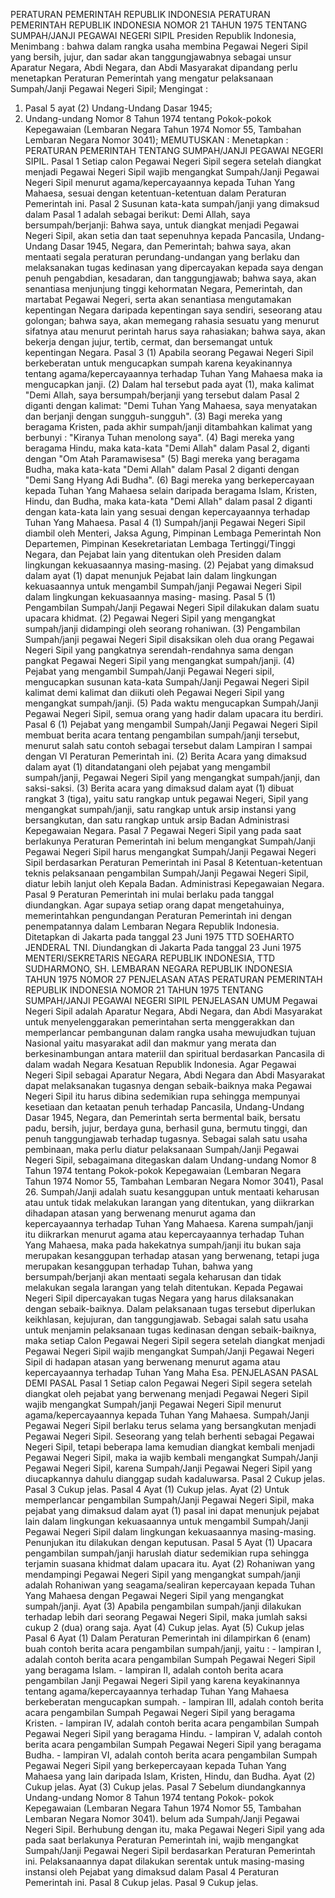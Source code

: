  PERATURAN PEMERINTAH REPUBLIK INDONESIA PERATURAN PEMERINTAH REPUBLIK INDONESIA NOMOR 21 TAHUN 1975 TENTANG SUMPAH/JANJI PEGAWAI NEGERI SIPIL Presiden Republik Indonesia,
Menimbang :
 bahwa dalam rangka usaha membina Pegawai Negeri Sipil yang bersih, jujur, dan sadar akan tanggungjawabnya sebagai unsur Aparatur Negara, Abdi Negara, dan Abdi Masyarakat dipandang perlu menetapkan Peraturan Pemerintah yang mengatur pelaksanaan Sumpah/Janji Pegawai Negeri Sipil;
Mengingat :

1. Pasal 5 ayat (2) Undang-Undang Dasar 1945;
2. Undang-undang Nomor 8 Tahun 1974 tentang Pokok-pokok Kepegawaian (Lembaran Negara Tahun 1974 Nomor 55, Tambahan Lembaran Negara Nomor 3041);
MEMUTUSKAN :
 Menetapkan : PERATURAN PEMERINTAH TENTANG SUMPAH/JANJI PEGAWAI NEGERI SIPIL.
Pasal 1
Setiap calon Pegawai Negeri Sipil segera setelah diangkat menjadi Pegawai Negeri Sipil wajib mengangkat Sumpah/Janji Pegawai Negeri Sipil menurut agama/kepercayaannya kepada Tuhan Yang Mahaesa, sesuai dengan ketentuan-ketentuan dalam Peraturan Pemerintah ini.
Pasal 2
Susunan kata-kata sumpah/janji yang dimaksud dalam Pasal 1 adalah sebagai berikut: Demi Allah, saya bersumpah/berjanji: Bahwa saya, untuk diangkat menjadi Pegawai Negeri Sipil, akan setia dan taat sepenuhnya kepada Pancasila, Undang-Undang Dasar 1945, Negara, dan Pemerintah; bahwa saya, akan mentaati segala peraturan perundang-undangan yang berlaku dan melaksanakan tugas kedinasan yang dipercayakan kepada saya dengan penuh pengabdian, kesadaran, dan tanggungjawab; bahwa saya, akan senantiasa menjunjung tinggi kehormatan Negara, Pemerintah, dan martabat Pegawai Negeri, serta akan senantiasa mengutamakan kepentingan Negara daripada kepentingan saya sendiri, seseorang atau golongan; bahwa saya, akan memegang rahasia sesuatu yang menurut sifatnya atau menurut perintah harus saya rahasiakan; bahwa saya, akan bekerja dengan jujur, tertib, cermat, dan bersemangat untuk kepentingan Negara.
Pasal 3
(1) Apabila seorang Pegawai Negeri Sipil berkeberatan untuk mengucapkan sumpah karena keyakinannya tentang agama/kepercayaannya terhadap Tuhan Yang Mahaesa maka ia mengucapkan janji.
(2) Dalam hal tersebut pada ayat (1), maka kalimat "Demi Allah, saya bersumpah/berjanji yang tersebut dalam Pasal 2 diganti dengan kalimat: "Demi Tuhan Yang Mahaesa, saya menyatakan dan berjanji dengan sungguh-sungguh".
(3) Bagi mereka yang beragama Kristen, pada akhir sumpah/janji ditambahkan kalimat yang berbunyi : "Kiranya Tuhan menolong saya".
(4) Bagi mereka yang beragama Hindu, maka kata-kata "Demi Allah" dalam Pasal 2, diganti dengan "Om Atah Paramawisesa" (5) Bagi mereka yang beragama Budha, maka kata-kata "Demi Allah" dalam Pasal 2 diganti dengan "Demi Sang Hyang Adi Budha".
(6) Bagi mereka yang berkepercayaan kepada Tuhan Yang Mahaesa selain daripada beragama Islam, Kristen, Hindu, dan Budha, maka kata-kata "Demi Allah" dalam pasal 2 diganti dengan kata-kata lain yang sesuai dengan kepercayaannya terhadap Tuhan Yang Mahaesa.
Pasal 4
(1) Sumpah/janji Pegawai Negeri Sipil diambil oleh Menteri, Jaksa Agung, Pimpinan Lembaga Pemerintah Non Departemen, Pimpinan Kesekretariatan Lembaga Tertinggi/Tinggi Negara, dan Pejabat lain yang ditentukan oleh Presiden dalam lingkungan kekuasaannya masing-masing.
(2) Pejabat yang dimaksud dalam ayat (1) dapat menunjuk Pejabat lain dalam lingkungan kekuasaannya untuk mengambil Sumpah/janji Pegawai Negeri Sipil dalam lingkungan kekuasaannya masing- masing.
Pasal 5
(1) Pengambilan Sumpah/Janji Pegawai Negeri Sipil dilakukan dalam suatu upacara khidmat.
(2) Pegawai Negeri Sipil yang mengangkat sumpah/janji didampingi oleh seorang rohaniwan.
(3) Pengambilan Sumpah/janji pegawai Negeri Sipil disaksikan oleh dua orang Pegawai Negeri Sipil yang pangkatnya serendah-rendahnya sama dengan pangkat Pegawai Negeri Sipil yang mengangkat sumpah/janji.
(4) Pejabat yang mengambil Sumpah/Janji Pegawai Negeri sipil, mengucapkan susunan kata-kata Sumpah/Janji Pegawai Negeri Sipil kalimat demi kalimat dan diikuti oleh Pegawai Negeri Sipil yang mengangkat sumpah/janji.
(5) Pada waktu mengucapkan Sumpah/Janji Pegawai Negeri Sipil, semua orang yang hadir dalam upacara itu berdiri.
Pasal 6
(1) Pejabat yang mengambil Sumpah/Janji Pegawai Negeri Sipil membuat berita acara tentang pengambilan sumpah/janji tersebut, menurut salah satu contoh sebagai tersebut dalam Lampiran I sampai dengan VI Peraturan Pemerintah ini.
(2) Berita Acara yang dimaksud dalam ayat (1) ditandatangani oleh pejabat yang mengambil sumpah/janji, Pegawai Negeri Sipil yang mengangkat sumpah/janji, dan saksi-saksi.
(3) Berita acara yang dimaksud dalam ayat (1) dibuat rangkat 3 (tiga), yaitu satu rangkap untuk pegawai Negeri, Sipil yang mengangkat sumpah/janji, satu rangkap untuk arsip instansi yang bersangkutan, dan satu rangkap untuk arsip Badan Administrasi Kepegawaian Negara.
Pasal 7
Pegawai Negeri Sipil yang pada saat berlakunya Peraturan Pemerintah ini belum mengangkat Sumpah/Janji Pegawai Negeri Sipil harus mengangkat Sumpah/Janji Pegawai Negeri Sipil berdasarkan Peraturan Pemerintah ini
Pasal 8
Ketentuan-ketentuan teknis pelaksanaan pengambilan Sumpah/Janji Pegawai Negeri Sipil, diatur lebih lanjut oleh Kepala Badan. Administrasi Kepegawaian Negara.
Pasal 9
Peraturan Pemerintah ini mulai berlaku pada tanggal diundangkan. Agar supaya setiap orang dapat mengetahuinya, memerintahkan pengundangan Peraturan Pemerintah ini dengan penempatannya dalam Lembaran Negara Republik Indonesia. Ditetapkan di Jakarta pada tanggal 23 Juni 1975 TTD SOEHARTO JENDERAL TNI. Diundangkan di Jakarta Pada tanggal 23 Juni 1975 MENTERI/SEKRETARIS NEGARA REPUBLIK INDONESIA, TTD SUDHARMONO, SH. LEMBARAN NEGARA REPUBLIK INDONESIA TAHUN 1975 NOMOR 27 PENJELASAN ATAS PERATURAN PEMERINTAH REPUBLIK INDONESIA NOMOR 21 TAHUN 1975 TENTANG SUMPAH/JANJI PEGAWAI NEGERI SIPIL PENJELASAN UMUM Pegawai Negeri Sipil adalah Aparatur Negara, Abdi Negara, dan Abdi Masyarakat untuk menyelenggarakan pemerintahan serta menggerakkan dan memperlancar pembangunan dalam rangka usaha mewujudkan tujuan Nasional yaitu masyarakat adil dan makmur yang merata dan berkesinambungan antara materiil dan spiritual berdasarkan Pancasila di dalam wadah Negara Kesatuan Republik Indonesia. Agar Pegawai Negeri Sipil sebagai Aparatur Negara, Abdi Negara dan Abdi Masyarakat dapat melaksanakan tugasnya dengan sebaik-baiknya maka Pegawai Negeri Sipil itu harus dibina sedemikian rupa sehingga mempunyai kesetiaan dan ketaatan penuh terhadap Pancasila, Undang-Undang Dasar 1945, Negara, dan Pemerintah serta bermental baik, bersatu padu, bersih, jujur, berdaya guna, berhasil guna, bermutu tinggi, dan penuh tanggungjawab terhadap tugasnya. Sebagai salah satu usaha pembinaan, maka perlu diatur pelaksanaan Sumpah/Janji Pegawai Negeri Sipil, sebagaimana ditegaskan dalam Undang-undang Nomor 8 Tahun 1974 tentang Pokok-pokok Kepegawaian (Lembaran Negara Tahun 1974 Nomor 55, Tambahan Lembaran Negara Nomor 3041), Pasal 26. Sumpah/Janji adalah suatu kesanggupan untuk mentaati keharusan atau untuk tidak melakukan larangan yang ditentukan, yang diikrarkan dihadapan atasan yang berwenang menurut agama dan kepercayaannya terhadap Tuhan Yang Mahaesa. Karena sumpah/janji itu diikrarkan menurut agama atau kepercayaannya terhadap Tuhan Yang Mahaesa, maka pada hakekatnya sumpah/janji itu bukan saja merupakan kesanggupan terhadap atasan yang berwenang, tetapi juga merupakan kesanggupan terhadap Tuhan, bahwa yang bersumpah/berjanji akan mentaati segala keharusan dan tidak melakukan segala larangan yang telah ditentukan. Kepada Pegawai Negeri Sipil dipercayakan tugas Negara yang harus dilaksanakan dengan sebaik-baiknya. Dalam pelaksanaan tugas tersebut diperlukan keikhlasan, kejujuran, dan tanggungjawab. Sebagai salah satu usaha untuk menjamin pelaksanaan tugas kedinasan dengan sebaik-baiknya, maka setiap Calon Pegawai Negeri Sipil segera setelah diangkat menjadi Pegawai Negeri Sipil wajib mengangkat Sumpah/Janji Pegawai Negeri Sipil di hadapan atasan yang berwenang menurut agama atau kepercayaannya terhadap Tuhan Yang Maha Esa. PENJELASAN PASAL DEMI PASAL
Pasal 1
Setiap calon Pegawai Negeri Sipil segera setelah diangkat oleh pejabat yang berwenang menjadi Pegawai Negeri Sipil wajib mengangkat Sumpah/janji Pegawai Negeri Sipil menurut agama/kepercayaannya kepada Tuhan Yang Mahaesa. Sumpah/Janji Pegawai Negeri Sipil berlaku terus selama yang bersangkutan menjadi Pegawai Negeri Sipil. Seseorang yang telah berhenti sebagai Pegawai Negeri Sipil, tetapi beberapa lama kemudian diangkat kembali menjadi Pegawai Negeri Sipil, maka ia wajib kembali mengangkat Sumpah/Janji Pegawai Negeri Sipil, karena Sumpah/Janji Pegawai Negeri Sipil yang diucapkannya dahulu dianggap sudah kadaluwarsa.
Pasal 2
Cukup jelas.
Pasal 3
Cukup jelas.
Pasal 4
Ayat (1) Cukup jelas. Ayat (2) Untuk memperlancar pengambilan Sumpah/Janji Pegawai Negeri Sipil, maka pejabat yang dimaksud dalam ayat (1) pasal ini dapat menunjuk pejabat lain dalam lingkungan kekuasaannya untuk mengambil Sumpah/Janji Pegawai Negeri Sipil dalam lingkungan kekuasaannya masing-masing. Penunjukan itu dilakukan dengan keputusan.
Pasal 5
Ayat (1) Upacara pengambilan sumpah/janji haruslah diatur sedemikian rupa sehingga terjamin suasana khidmat dalam upacara itu. Ayat (2) Rohaniwan yang mendampingi Pegawai Negeri Sipil yang mengangkat sumpah/janji adalah Rohaniwan yang seagama/sealiran kepercayaan kepada Tuhan Yang Mahaesa dengan Pegawai Negeri Sipil yang mengangkat sumpah/janji. Ayat (3) Apabila pengambilan sumpah/janji dilakukan terhadap lebih dari seorang Pegawai Negeri Sipil, maka jumlah saksi cukup 2 (dua) orang saja. Ayat (4) Cukup jelas. Ayat (5) Cukup jelas
Pasal 6
Ayat (1) Dalam Peraturan Pemerintah ini dilampirkan 6 (enam) buah contoh berita acara pengambilan sumpah/janji, yaitu : - lampiran I, adalah contoh berita acara pengambilan Sumpah Pegawai Negeri Sipil yang beragama Islam. - lampiran II, adalah contoh berita acara pengambilan Janji Pegawai Negeri Sipil yang karena keyakinannya tentang agama/kepercayaannya terhadap Tuhan Yang Mahaesa berkeberatan mengucapkan sumpah. - lampiran III, adalah contoh berita acara pengambilan Sumpah Pegawai Negeri Sipil yang beragama Kristen. - lampiran IV, adalah contoh berita acara pengambilan Sumpah Pegawai Negeri Sipil yang beragama Hindu. - lampiran V, adalah contoh berita acara pengambilan Sumpah Pegawai Negeri Sipil yang beragama Budha. - lampiran VI, adalah contoh berita acara pengambilan Sumpah Pegawai Negeri Sipil yang berkepercayaan kepada Tuhan Yang Mahaesa yang lain daripada Islam, Kristen, Hindu, dan Budha. Ayat (2) Cukup jelas. Ayat (3) Cukup jelas.
Pasal 7
Sebelum diundangkannya Undang-undang Nomor 8 Tahun 1974 tentang Pokok- pokok Kepegawaian (Lembaran Negara Tahun 1974 Nomor 55, Tambahan Lembaran Negara Nomor 3041). belum ada Sumpah/Janji Pegawai Negeri Sipil. Berhubung dengan itu, maka Pegawai Negeri Sipil yang ada pada saat berlakunya Peraturan Pemerintah ini, wajib mengangkat Sumpah/Janji Pegawai Negeri Sipil berdasarkan Peraturan Pemerintah ini. Pelaksanaannya dapat dilakukan serentak untuk masing-masing instansi oleh Pejabat yang dimaksud dalam Pasal 4 Peraturan Pemerintah ini.
Pasal 8
Cukup jelas.
Pasal 9
Cukup jelas.